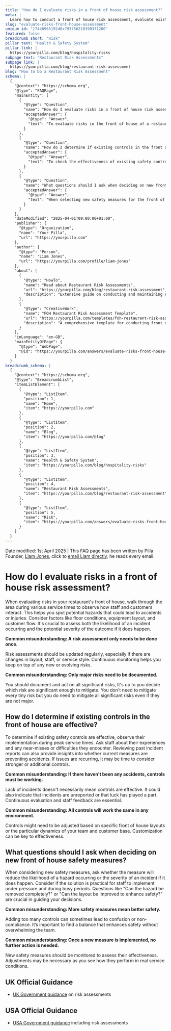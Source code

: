 ```yaml
---
title: "How do I evaluate risks in a front of house risk assessment?"
meta: |
  Learn how to conduct a front of house risk assessment, evaluate existing safety controls, and decide on new safety measures effectively.
slug: "evaluate-risks-front-house-assessment"
unique id: "1744896519240x793756218390371200"
featured: false
breadcrumb short: "Risk"
pillar text: "Health & Safety System"
pillar link: |
  https://yourpilla.com/blog/hospitality-risks
subpage text: "Restaurant Risk Assessments"
subpage link: |
  https://yourpilla.com/blog/restaurant-risk-assessment
blog: "How to Do a Restaurant Risk Assessment"
schema: |
  {
    "@context": "https://schema.org",
    "@type": "FAQPage",
    "mainEntity": [
      {
        "@type": "Question",
        "name": "How do I evaluate risks in a front of house risk assessment?",
        "acceptedAnswer": {
          "@type": "Answer",
          "text": "To evaluate risks in the front of house of a restaurant, conduct walkthroughs during different service times to observe interactions between staff and customers. Assess factors such as floor conditions, equipment layout, and customer flow. Regularly update your risk assessments, especially following changes in layout, staff, or service styles and document all significant risks."
        }
      },
      {
        "@type": "Question",
        "name": "How do I determine if existing controls in the front of house are effective?",
        "acceptedAnswer": {
          "@type": "Answer",
          "text": "To check the effectiveness of existing safety controls in the front of house, observe their implementation during busy times, and solicit feedback from staff regarding any near-misses or difficulties. Review past incident reports to determine if these measures are effectively preventing accidents. Adjust controls as needed to fit the specific requirements of your venue and team dynamics."
        }
      },
      {
        "@type": "Question",
        "name": "What questions should I ask when deciding on new front of house safety measures?",
        "acceptedAnswer": {
          "@type": "Answer",
          "text": "When selecting new safety measures for the front of house, consider the following: (1) Will the measure decrease the likelihood or severity of hazards? (2) Is the measure practical for staff to implement, especially during busy periods? (3) Can the hazard be completely removed, or can the layout be improved for better safety? Evaluate the balance between safety enhancement and practicality to avoid overwhelming the team."
        }
      }
    ],
    "dateModified": "2025-04-01T09:00:00+01:00",
    "publisher": {
      "@type": "Organization",
      "name": "Your Pilla",
      "url": "https://yourpilla.com"
    },
    "author": {
      "@type": "Person",
      "name": "Liam Jones",
      "url": "https://yourpilla.com/profile/liam-jones"
    },
    "about": [
      {
        "@type": "HowTo",
        "name": "Read about Restaurant Risk Assessments",
        "url": "https://yourpilla.com/blog/restaurant-risk-assessment",
        "description": "Extensive guide on conducting and maintaining effective risk assessments in restaurant settings."
      },
      {
        "@type": "CreativeWork",
        "name": "FOH Restaurant Risk Assessment Template",
        "url": "https://yourpilla.com/templates/foh-restaurant-risk-assessment",
        "description": "A comprehensive template for conducting front of house risk assessments, aiding in identifying and documenting significant risks."
      }
    ],
    "inLanguage": "en-GB",
    "mainEntityOfPage": {
      "@type": "WebPage",
      "@id": "https://yourpilla.com/answers/evaluate-risks-front-house-assessment"
    }
  }
breadcrumb_schema: |
  {
    "@context": "https://schema.org",
    "@type": "BreadcrumbList",
    "itemListElement": [
      {
        "@type": "ListItem",
        "position": 1,
        "name": "Home",
        "item": "https://yourpilla.com"
      },
      {
        "@type": "ListItem",
        "position": 2,
        "name": "Blog",
        "item": "https://yourpilla.com/blog"
      },
      {
        "@type": "ListItem",
        "position": 3,
        "name": "Health & Safety System",
        "item": "https://yourpilla.com/blog/hospitality-risks"
      },
      {
        "@type": "ListItem",
        "position": 4,
        "name": "Restaurant Risk Assessments",
        "item": "https://yourpilla.com/blog/restaurant-risk-assessment"
      },
      {
        "@type": "ListItem",
        "position": 5,
        "name": "Risk",
        "item": "https://yourpilla.com/answers/evaluate-risks-front-house-assessment"
      }
    ]
  }
---
```


Date modified: 1st April 2025 | This FAQ page has been written by Pilla Founder, [Liam Jones](https://yourpilla.com/profile/liam-jones), click to [email Liam directly](https://mailto:liam@yourpilla.com), he reads every email.

# How do I evaluate risks in a front of house risk assessment?

When evaluating risks in your restaurant's front of house, walk through the area during various service times to observe how staff and customers interact. This helps you spot potential hazards that could lead to accidents or injuries. Consider factors like floor conditions, equipment layout, and customer flow. It's crucial to assess both the likelihood of an incident occurring and the potential severity of the outcome if it does happen.

**Common misunderstanding: A risk assessment only needs to be done once.**

Risk assessments should be updated regularly, especially if there are changes in layout, staff, or service style. Continuous monitoring helps you keep on top of any new or evolving risks.

**Common misunderstanding: Only major risks need to be documented.**

You should document and act on all significant risks, It's up to you decide which risk are significant enough to mitigate. You don't need to mitigate every tiny risk but you do need to mitigate all significant risks even if they are not major.

## How do I determine if existing controls in the front of house are effective?

To determine if existing safety controls are effective, observe their implementation during peak service times. Ask staff about their experiences and any near-misses or difficulties they encounter. Reviewing past incident reports can also provide insights into whether current measures are preventing accidents. If issues are recurring, it may be time to consider stronger or additional controls.

**Common misunderstanding: If there haven't been any accidents, controls must be working.**

Lack of incidents doesn't necessarily mean controls are effective. It could also indicate that incidents are unreported or that luck has played a part. Continuous evaluation and staff feedback are essential.

**Common misunderstanding: All controls will work the same in any environment.**

Controls might need to be adjusted based on specific front of house layouts or the particular dynamics of your team and customer base. Customization can be key to effectiveness.

## What questions should I ask when deciding on new front of house safety measures?

When considering new safety measures, ask whether the measure will reduce the likelihood of a hazard occurring or the severity of an incident if it does happen. Consider if the solution is practical for staff to implement under pressure and during busy periods. Questions like "Can the hazard be removed completely?" or "Can the layout be improved to enhance safety?" are crucial in guiding your decisions.

**Common misunderstanding: More safety measures mean better safety.**

Adding too many controls can sometimes lead to confusion or non-compliance. It’s important to find a balance that enhances safety without overwhelming the team.

**Common misunderstanding: Once a new measure is implemented, no further action is needed.**

New safety measures should be monitored to assess their effectiveness. Adjustments may be necessary as you see how they perform in real service conditions.

## UK Official Guidance

-   [UK Government guidance](https://www.hse.gov.uk/catering/risk.htm) on risk assessments

## USA Official Guidance

-   [USA Government guidance](https://www.fda.gov/regulatory-information/search-fda-guidance-documents/draft-guidance-industry-hazard-analysis-and-risk-based-preventive-controls-human-food) including risk assessments